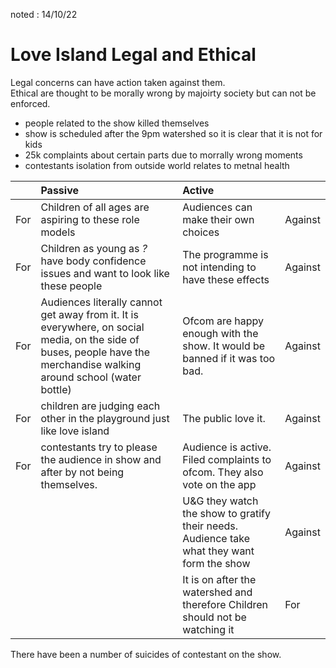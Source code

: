 noted : 14/10/22

# Love Island Legal and Ethical

Legal concerns can have action taken against them.  
Ethical are thought to be morally wrong by majoirty society but can not be enforced.  

- people related to the show killed themselves
- show is scheduled after the 9pm watershed so it is clear that it is not for kids
- 25k complaints about certain parts due to morrally wrong moments
- contestants isolation from outside world relates to metnal health


||Passive |Active | |
|:--|:-------|:------|:--|
|For|Children of all ages are aspiring to these role models|Audiences can make their own choices|Against|
|For|Children as young as _?_ have body confidence issues and want to look like these people|The programme is not intending to have these effects|Against|
|For|Audiences literally cannot get away from it. It is everywhere, on social media, on the side of buses, people have the merchandise walking around school (water bottle)| Ofcom are happy enough with the show. It would be banned if it was too bad.|Against|
|For|children are judging each other in the playground just like love island|The public love it.|Against|
|For|contestants try to please the audience in show and after by not being themselves.|Audience is active. Filed complaints to ofcom. They also vote on the app|Against|
|| |U&G they watch the show to gratify their needs. Audience take what they want form the show|Against|
|| |It is on after the watershed and therefore Children should not be watching it|For|


There have been a number of suicides of contestant on the show.
